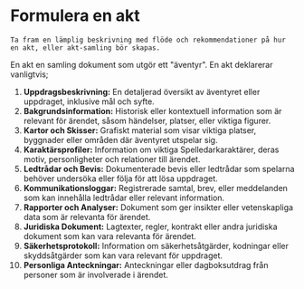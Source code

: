 # Formulera en akt

```admonish todo title="Att göra"
Ta fram en lämplig beskrivning med flöde och rekommendationer på hur en akt, eller akt-samling bör skapas.
```

En akt en samling dokument som utgör ett "äventyr". En akt deklarerar vanligtvis;

1. **Uppdragsbeskrivning:** En detaljerad översikt av äventyret eller uppdraget, inklusive mål och syfte.
2. **Bakgrundsinformation:** Historisk eller kontextuell information som är relevant för ärendet, såsom händelser, platser, eller viktiga figurer.
3. **Kartor och Skisser:** Grafiskt material som visar viktiga platser, byggnader eller områden där äventyret utspelar sig.
4. **Karaktärsprofiler:** Information om viktiga Spelledarkaraktärer, deras motiv, personligheter och relationer till ärendet.
5. **Ledtrådar och Bevis:** Dokumenterade bevis eller ledtrådar som spelarna behöver undersöka eller följa för att lösa uppdraget.
6. **Kommunikationsloggar:** Registrerade samtal, brev, eller meddelanden som kan innehålla ledtrådar eller relevant information.
7. **Rapporter och Analyser:** Dokument som ger insikter eller vetenskapliga data som är relevanta för ärendet.
8. **Juridiska Dokument:** Lagtexter, regler, kontrakt eller andra juridiska dokument som kan vara relevanta för ärendet.
9. **Säkerhetsprotokoll:** Information om säkerhetsåtgärder, kodningar eller skyddsåtgärder som kan vara relevant för uppdraget.
10. **Personliga Anteckningar:** Anteckningar eller dagboksutdrag från personer som är involverade i ärendet.



